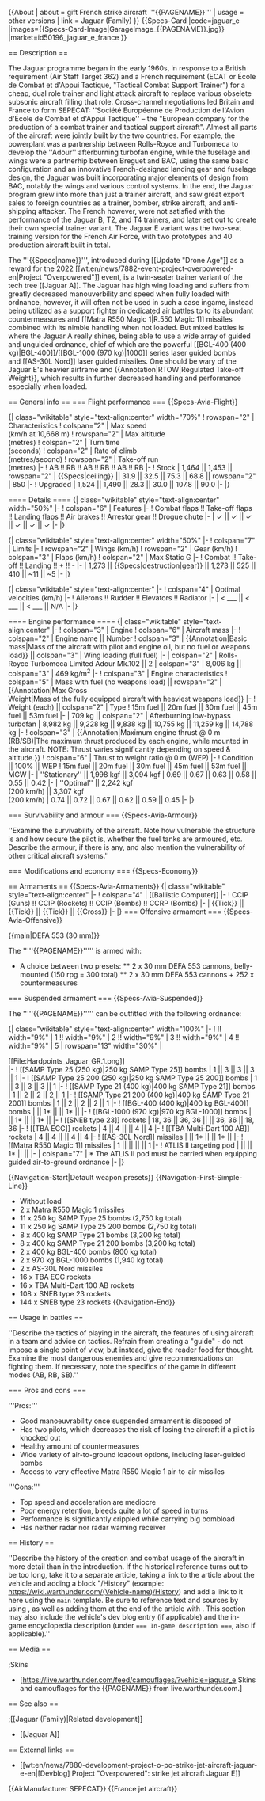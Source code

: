 {{About
| about = gift French strike aircraft '''{{PAGENAME}}'''
| usage = other versions
| link = Jaguar (Family)
}}
{{Specs-Card
|code=jaguar_e
|images={{Specs-Card-Image|GarageImage_{{PAGENAME}}.jpg}}
|market=id50196_jaguar_e_france
}}

== Description ==
<!-- ''In the description, the first part should be about the history of and the creation and combat usage of the aircraft, as well as its key features. In the second part, tell the reader about the aircraft in the game. Insert a screenshot of the vehicle, so that if the novice player does not remember the vehicle by name, he will immediately understand what kind of vehicle the article is talking about.'' -->
The Jaguar programme began in the early 1960s, in response to a British requirement (Air Staff Target 362) and a French requirement (ECAT or École de Combat et d'Appui Tactique, "Tactical Combat Support Trainer") for a cheap, dual role trainer and light attack aircraft to replace various obselete subsonic aircraft filling that role. Cross-channel negotiations led Britain and France to form SEPECAT: ''Société Européenne de Production de l'Avion d'École de Combat et d'Appui Tactique'' – the "European company for the production of a combat trainer and tactical support aircraft". Almost all parts of the aircraft were jointly built by the two countries. For example, the powerplant was a partnership between Rolls-Royce and Turbomeca to develop the ''Adour'' afterburning turbofan engine, while the fuselage and wings were a partnerhip between Breguet and BAC, using the same basic configuration and an innovative French-designed landing gear and fuselage design, the Jaguar was built incorporating major elements of design from BAC, notably the wings and various control systems. In the end, the Jaguar program grew into more than just a trainer aircraft, and saw great export sales to foreign countries as a trainer, bomber, strike aircraft, and anti-shipping attacker. The French however, were not satisfied with the performance of the Jaguar B, T2, and T4 trainers, and later set out to create their own special trainer variant. The Jaguar E variant was the two-seat training version for the French Air Force, with two prototypes and 40 production aircraft built in total.

The '''{{Specs|name}}''', introduced during [[Update "Drone Age"]] as a reward for the 2022 [[wt:en/news/7882-event-project-overpowered-en|Project "Overpowered"]] event, is a twin-seater trainer variant of the tech tree [[Jaguar A]]. The Jaguar has high wing loading and suffers from greatly decreased manouverbility and speed when fully loaded with ordnance, however, it will often not be used in such a case ingame, instead being utilized as a support fighter in dedicated air battles to to its abundant countermeasures and [[Matra R550 Magic 1|R.550 Magic 1]] missiles combined with its nimble handling when not loaded. But mixed battles is where the Jaguar A really shines, being able to use a wide array of guided and unguided ordnance, chief of which are the powerful [[BGL-400 (400 kg)|BGL-400]]/[[BGL-1000 (970 kg)|1000]] series laser guided bombs and [[AS-30L Nord]] laser guided missiles. One should be wary of the Jaguar E's heavier airframe and {{Annotation|RTOW|Regulated Take-off Weight}}, which results in further decreased handling and performance especially when loaded.

== General info ==
=== Flight performance ===
{{Specs-Avia-Flight}}
<!-- ''Describe how the aircraft behaves in the air. Speed, manoeuvrability, acceleration and allowable loads - these are the most important characteristics of the vehicle.'' -->

{| class="wikitable" style="text-align:center" width="70%"
! rowspan="2" | Characteristics
! colspan="2" | Max speed<br>(km/h at 10,668 m)
! rowspan="2" | Max altitude<br>(metres)
! colspan="2" | Turn time<br>(seconds)
! colspan="2" | Rate of climb<br>(metres/second)
! rowspan="2" | Take-off run<br>(metres)
|-
! AB !! RB !! AB !! RB !! AB !! RB
|-
! Stock
| 1,464 || 1,453 || rowspan="2" | {{Specs|ceiling}} || 31.9 || 32.5 || 75.3 || 68.8 || rowspan="2" | 850
|-
! Upgraded
| 1,524 || 1,490 || 28.3 || 30.0 || 107.8 || 90.0
|-
|}

==== Details ====
{| class="wikitable" style="text-align:center" width="50%"
|-
! colspan="6" | Features
|-
! Combat flaps !! Take-off flaps !! Landing flaps !! Air brakes !! Arrestor gear !! Drogue chute
|-
| ✓ || ✓ || ✓ || ✓ || ✓ || ✓     <!-- ✓ -->
|-
|}

{| class="wikitable" style="text-align:center" width="50%"
|-
! colspan="7" | Limits
|-
! rowspan="2" | Wings (km/h)
! rowspan="2" | Gear (km/h)
! colspan="3" | Flaps (km/h)
! colspan="2" | Max Static G
|-
! Combat !! Take-off !! Landing !! + !! -
|-
| 1,273 <!-- {{Specs|destruction|body}} --> || {{Specs|destruction|gear}} || 1,273 || 525 || 410 || ~11 || ~5
|-
|}

{| class="wikitable" style="text-align:center"
|-
! colspan="4" | Optimal velocities (km/h)
|-
! Ailerons !! Rudder !! Elevators !! Radiator
|-
| < ___ || < ___ || < ___ || N/A
|-
|}

==== Engine performance ====
{| class="wikitable" style="text-align:center"
|-
! colspan="3" | Engine
! colspan="6" | Aircraft mass
|-
! colspan="2" | Engine name || Number
! colspan="3" | {{Annotation|Basic mass|Mass of the aircraft with pilot and engine oil, but no fuel or weapons load}} || colspan="3" | Wing loading (full fuel)
|-
| colspan="2" | Rolls-Royce Turbomeca Limited Adour Mk.102 || 2
| colspan="3" | 8,006 kg || colspan="3" | 469 kg/m<sup>2</sup>
|-
! colspan="3" | Engine characteristics
! colspan="5" | Mass with fuel (no weapons load) || rowspan="2" | {{Annotation|Max Gross<br>Weight|Mass of the fully equipped aircraft with heaviest weapons load}}
|-
! Weight (each) || colspan="2" | Type
! 15m fuel || 20m fuel || 30m fuel || 45m fuel || 53m fuel
|-
| 709 kg || colspan="2" | Afterburning low-bypass turbofan
| 8,982 kg || 9,228 kg || 9,838 kg || 10,755 kg || 11,259 kg || 14,788 kg
|-
! colspan="3" | {{Annotation|Maximum engine thrust @ 0 m (RB/SB)|The maximum thrust produced by each engine, while mounted in the aircraft. NOTE: Thrust varies significantly depending on speed & altitude.}}
! colspan="6" | Thrust to weight ratio @ 0 m (WEP)
|-
! Condition || 100% || WEP
! 15m fuel || 20m fuel || 30m fuel || 45m fuel || 53m fuel || MGW
|-
| ''Stationary'' || 1,998 kgf || 3,094 kgf
| 0.69 || 0.67 || 0.63 || 0.58 || 0.55 || 0.42
|-
| ''Optimal'' || 2,242 kgf<br>(200 km/h) || 3,307 kgf<br>(200 km/h)
| 0.74 || 0.72 || 0.67 || 0.62 || 0.59 || 0.45
|-
|}

=== Survivability and armour ===
{{Specs-Avia-Armour}}
<!-- ''Examine the survivability of the aircraft. Note how vulnerable the structure is and how secure the pilot is, whether the fuel tanks are armoured, etc. Describe the armour, if there is any, and also mention the vulnerability of other critical aircraft systems.'' -->
''Examine the survivability of the aircraft. Note how vulnerable the structure is and how secure the pilot is, whether the fuel tanks are armoured, etc. Describe the armour, if there is any, and also mention the vulnerability of other critical aircraft systems.''

=== Modifications and economy ===
{{Specs-Economy}}

== Armaments ==
{{Specs-Avia-Armaments}}
{| class="wikitable" style="text-align:center"
|-
! colspan="4" | [[Ballistic Computer]]
|-
! CCIP (Guns) !! CCIP (Rockets) !! CCIP (Bombs) !! CCRP (Bombs)
|-
| {{Tick}} || {{Tick}} || {{Tick}} || {{Cross}}
|-
|}
=== Offensive armament ===
{{Specs-Avia-Offensive}}
<!-- ''Describe the offensive armament of the aircraft, if any. Describe how effective the cannons and machine guns are in a battle, and also what belts or drums are better to use. If there is no offensive weaponry, delete this subsection.'' -->
{{main|DEFA 553 (30 mm)}}

The '''''{{PAGENAME}}''''' is armed with:

* A choice between two presets:
** 2 x 30 mm DEFA 553 cannons, belly-mounted (150 rpg = 300 total)
** 2 x 30 mm DEFA 553 cannons + 252 x countermeasures

=== Suspended armament ===
{{Specs-Avia-Suspended}}
<!-- ''Describe the aircraft's suspended armament: additional cannons under the wings, bombs, rockets and torpedoes. This section is especially important for bombers and attackers. If there is no suspended weaponry remove this subsection.'' -->

The '''''{{PAGENAME}}''''' can be outfitted with the following ordnance:

{| class="wikitable" style="text-align:center" width="100%"
|-
! !! width="9%" | 1 !! width="9%" | 2 !! width="9%" | 3 !! width="9%" | 4 !! width="9%" | 5
| rowspan="13" width="30%" | <div class="ttx-image">[[File:Hardpoints_Jaguar_GR.1.png]]</div>
|-
! [[SAMP Type 25 (250 kg)|250 kg SAMP Type 25]] bombs
| 1 || 3 || 3 || 3 || 1
|-
! [[SAMP Type 25 200 (250 kg)|250 kg SAMP Type 25 200]] bombs
| 1 || 3 || 3 || 3 || 1
|-
! [[SAMP Type 21 (400 kg)|400 kg SAMP Type 21]] bombs
| 1 || 2 || 2 || 2 || 1
|-
! [[SAMP Type 21 200 (400 kg)|400 kg SAMP Type 21 200]] bombs
| 1 || 2 || 2 || 2 || 1
|-
! [[BGL-400 (400 kg)|400 kg BGL-400]] bombs
| || 1* || || 1* ||
|-
! [[BGL-1000 (970 kg)|970 kg BGL-1000]] bombs
| || 1* || || 1* ||
|-
! [[SNEB type 23]] rockets
| 18, 36 || 36, 36 || || 36, 36 || 18, 36
|-
! [[TBA ECC]] rockets
| 4 || 4 || || 4 || 4
|-
! [[TBA Multi-Dart 100 AB]] rockets
| 4 || 4 || || 4 || 4
|-
! [[AS-30L Nord]] missiles
| || 1* || || 1* ||
|-
! [[Matra R550 Magic 1]] missiles
| 1 || || || || 1
|-
! ATLIS II targeting pod
| || || 1* || ||
|-
| colspan="7" | * The ATLIS II pod must be carried when equipping guided air-to-ground ordnance
|-
|}

{{Navigation-Start|Default weapon presets}}
{{Navigation-First-Simple-Line}}

* Without load
* 2 x Matra R550 Magic 1 missiles
* 11 x 250 kg SAMP Type 25 bombs (2,750 kg total)
* 11 x 250 kg SAMP Type 25 200 bombs (2,750 kg total)
* 8 x 400 kg SAMP Type 21 bombs (3,200 kg total)
* 8 x 400 kg SAMP Type 21 200 bombs (3,200 kg total)
* 2 x 400 kg BGL-400 bombs (800 kg total)
* 2 x 970 kg BGL-1000 bombs (1,940 kg total)
* 2 x AS-30L Nord missiles
* 16 x TBA ECC rockets
* 16 x TBA Multi-Dart 100 AB rockets
* 108 x SNEB type 23 rockets
* 144 x SNEB type 23 rockets
{{Navigation-End}}

== Usage in battles ==
<!-- ''Describe the tactics of playing in the aircraft, the features of using aircraft in a team and advice on tactics. Refrain from creating a "guide" - do not impose a single point of view, but instead, give the reader food for thought. Examine the most dangerous enemies and give recommendations on fighting them. If necessary, note the specifics of the game in different modes (AB, RB, SB).'' -->
''Describe the tactics of playing in the aircraft, the features of using aircraft in a team and advice on tactics. Refrain from creating a "guide" - do not impose a single point of view, but instead, give the reader food for thought. Examine the most dangerous enemies and give recommendations on fighting them. If necessary, note the specifics of the game in different modes (AB, RB, SB).''

=== Pros and cons ===
<!-- ''Summarise and briefly evaluate the vehicle in terms of its characteristics and combat effectiveness. Mark its pros and cons in the bulleted list. Try not to use more than 6 points for each of the characteristics. Avoid using categorical definitions such as "bad", "good" and the like - use substitutions with softer forms such as "inadequate" and "effective".'' -->

'''Pros:'''

* Good manoeuvrability once suspended armament is disposed of
* Has two pilots, which decreases the risk of losing the aircraft if a pilot is knocked out
* Healthy amount of countermeasures
* Wide variety of air-to-ground loadout options, including laser-guided bombs
* Access to very effective Matra R550 Magic 1 air-to-air missiles

'''Cons:'''

* Top speed and acceleration are mediocre
* Poor energy retention, bleeds quite a lot of speed in turns
* Performance is significantly crippled while carrying big bombload
* Has neither radar nor radar warning receiver

== History ==
<!-- ''Describe the history of the creation and combat usage of the aircraft in more detail than in the introduction. If the historical reference turns out to be too long, take it to a separate article, taking a link to the article about the vehicle and adding a block "/History" (example: <nowiki>https://wiki.warthunder.com/(Vehicle-name)/History</nowiki>) and add a link to it here using the <code>main</code> template. Be sure to reference text and sources by using <code><nowiki><ref></ref></nowiki></code>, as well as adding them at the end of the article with <code><nowiki><references /></nowiki></code>. This section may also include the vehicle's dev blog entry (if applicable) and the in-game encyclopedia description (under <code><nowiki>=== In-game description ===</nowiki></code>, also if applicable).'' -->
''Describe the history of the creation and combat usage of the aircraft in more detail than in the introduction. If the historical reference turns out to be too long, take it to a separate article, taking a link to the article about the vehicle and adding a block "/History" (example: <nowiki>https://wiki.warthunder.com/(Vehicle-name)/History</nowiki>) and add a link to it here using the <code>main</code> template. Be sure to reference text and sources by using <code><nowiki><ref></ref></nowiki></code>, as well as adding them at the end of the article with <code><nowiki><references /></nowiki></code>. This section may also include the vehicle's dev blog entry (if applicable) and the in-game encyclopedia description (under <code><nowiki>=== In-game description ===</nowiki></code>, also if applicable).''

== Media ==
<!-- ''Excellent additions to the article would be video guides, screenshots from the game, and photos.'' -->

;Skins

* [https://live.warthunder.com/feed/camouflages/?vehicle=jaguar_e Skins and camouflages for the {{PAGENAME}} from live.warthunder.com.]

== See also ==
<!-- ''Links to the articles on the War Thunder Wiki that you think will be useful for the reader, for example:''
* ''reference to the series of the aircraft;''
* ''links to approximate analogues of other nations and research trees.'' -->

;[[Jaguar (Family)|Related development]]

* [[Jaguar A]]

== External links ==
<!-- ''Paste links to sources and external resources, such as:''
* ''topic on the official game forum;''
* ''other literature.'' -->

* [[wt:en/news/7880-development-project-o-po-strike-jet-aircraft-jaguar-e-en|[Devblog] Project "Overpowered": strike jet aircraft Jaguar E]]

{{AirManufacturer SEPECAT}}
{{France jet aircraft}}